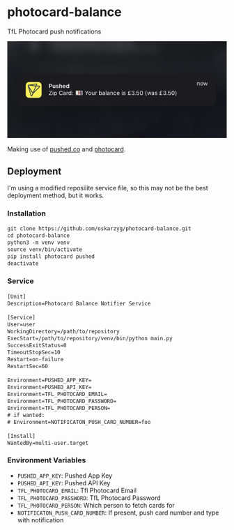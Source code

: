# photocard-balance

TfL Photocard push notifications

<img src="demo.jpg">

Making use of [pushed.co](https://pushed.co) and [photocard](https://github.com/oskarzyg/photocard).

## Deployment

I'm using a modified reposilite service file, so this may not be the best deployment method, but it works.

### Installation

```
git clone https://github.com/oskarzyg/photocard-balance.git
cd photocard-balance
python3 -m venv venv
source venv/bin/activate
pip install photocard pushed
deactivate
```

### Service

```
[Unit]
Description=Photocard Balance Notifier Service

[Service]
User=user
WorkingDirectory=/path/to/repository
ExecStart=/path/to/repository/venv/bin/python main.py
SuccessExitStatus=0
TimeoutStopSec=10
Restart=on-failure
RestartSec=60

Environment=PUSHED_APP_KEY=
Environment=PUSHED_API_KEY=
Environment=TFL_PHOTOCARD_EMAIL=
Environment=TFL_PHOTOCARD_PASSWORD=
Environment=TFL_PHOTOCARD_PERSON=
# if wanted:
# Environment=NOTIFICATON_PUSH_CARD_NUMBER=foo

[Install]
WantedBy=multi-user.target
```

### Environment Variables

* `PUSHED_APP_KEY`: Pushed App Key
* `PUSHED_API_KEY`: Pushed API Key
* `TFL_PHOTOCARD_EMAIL`: Tfl Photocard Email
* `TFL_PHOTOCARD_PASSWORD`: TfL Photocard Password
* `TFL_PHOTOCARD_PERSON`: Which person to fetch cards for
* `NOTIFICATON_PUSH_CARD_NUMBER`: If present, push card number and type with notification